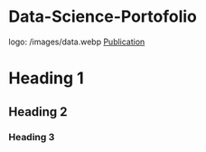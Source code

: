 # Data-Science-Portofolio

logo: /images/data.webp
[Publication](https://www.mdpi.com/1424-8220/22/8/3048) 

# Heading 1

## Heading 2

### Heading 3
